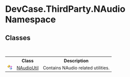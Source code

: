 # DevCase.ThirdParty.NAudio Namespace
 




## Classes
&nbsp;<table><tr><th></th><th>Class</th><th>Description</th></tr><tr><td>![Public class](media/pubclass.gif "Public class")</td><td><a href="T_DevCase_ThirdParty_NAudio_NAudioUtil">NAudioUtil</a></td><td>
Contains NAudio related utilities.</td></tr></table>&nbsp;
